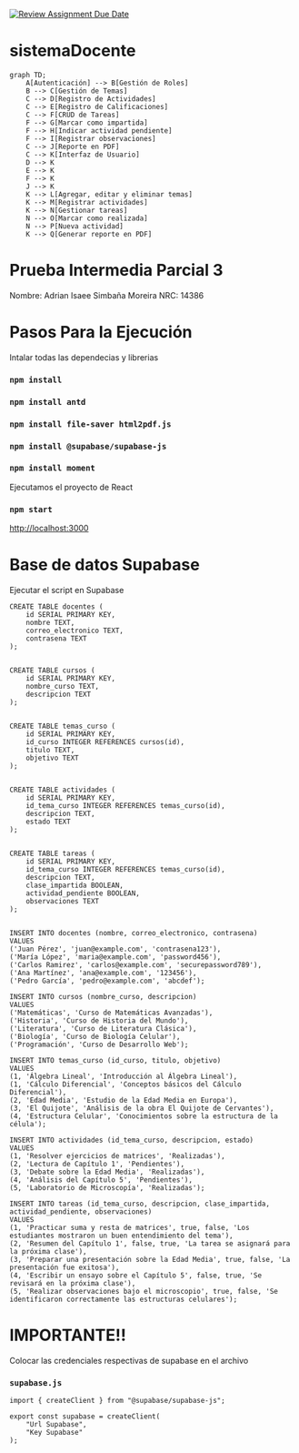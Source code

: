 [![Review Assignment Due Date](https://classroom.github.com/assets/deadline-readme-button-24ddc0f5d75046c5622901739e7c5dd533143b0c8e959d652212380cedb1ea36.svg)](https://classroom.github.com/a/YHXnZX8I)
# sistemaDocente

``` mermaid
graph TD;
    A[Autenticación] --> B[Gestión de Roles]
    B --> C[Gestión de Temas]
    C --> D[Registro de Actividades]
    C --> E[Registro de Calificaciones]
    C --> F[CRUD de Tareas]
    F --> G[Marcar como impartida]
    F --> H[Indicar actividad pendiente]
    F --> I[Registrar observaciones]
    C --> J[Reporte en PDF]
    C --> K[Interfaz de Usuario]
    D --> K
    E --> K
    F --> K
    J --> K
    K --> L[Agregar, editar y eliminar temas]
    K --> M[Registrar actividades]
    K --> N[Gestionar tareas]
    N --> O[Marcar como realizada]
    N --> P[Nueva actividad]
    K --> Q[Generar reporte en PDF]
  ```

# Prueba Intermedia Parcial 3
Nombre: Adrian Isaee Simbaña Moreira
NRC: 14386

# Pasos Para la Ejecución
Intalar todas las dependecias y librerias
### `npm install`
### `npm install antd`
### `npm install file-saver html2pdf.js`
### `npm install @supabase/supabase-js`
### `npm install moment`

Ejecutamos el proyecto de React
### `npm start`
[http://localhost:3000](http://localhost:3000)

# Base de datos Supabase
Ejecutar el script en Supabase

```
CREATE TABLE docentes (
    id SERIAL PRIMARY KEY,
    nombre TEXT,
    correo_electronico TEXT,
    contrasena TEXT
);


CREATE TABLE cursos (
    id SERIAL PRIMARY KEY,
    nombre_curso TEXT,
    descripcion TEXT
);


CREATE TABLE temas_curso (
    id SERIAL PRIMARY KEY,
    id_curso INTEGER REFERENCES cursos(id),
    titulo TEXT,
    objetivo TEXT
);


CREATE TABLE actividades (
    id SERIAL PRIMARY KEY,
    id_tema_curso INTEGER REFERENCES temas_curso(id),
    descripcion TEXT,
    estado TEXT 
);


CREATE TABLE tareas (
    id SERIAL PRIMARY KEY,
    id_tema_curso INTEGER REFERENCES temas_curso(id),
    descripcion TEXT,
    clase_impartida BOOLEAN,
    actividad_pendiente BOOLEAN,
    observaciones TEXT
);


INSERT INTO docentes (nombre, correo_electronico, contrasena) 
VALUES 
('Juan Pérez', 'juan@example.com', 'contrasena123'),
('María López', 'maria@example.com', 'password456'),
('Carlos Ramirez', 'carlos@example.com', 'securepassword789'),
('Ana Martínez', 'ana@example.com', '123456'),
('Pedro García', 'pedro@example.com', 'abcdef');

INSERT INTO cursos (nombre_curso, descripcion) 
VALUES 
('Matemáticas', 'Curso de Matemáticas Avanzadas'),
('Historia', 'Curso de Historia del Mundo'),
('Literatura', 'Curso de Literatura Clásica'),
('Biología', 'Curso de Biología Celular'),
('Programación', 'Curso de Desarrollo Web');

INSERT INTO temas_curso (id_curso, titulo, objetivo) 
VALUES 
(1, 'Álgebra Lineal', 'Introducción al Álgebra Lineal'),
(1, 'Cálculo Diferencial', 'Conceptos básicos del Cálculo Diferencial'),
(2, 'Edad Media', 'Estudio de la Edad Media en Europa'),
(3, 'El Quijote', 'Análisis de la obra El Quijote de Cervantes'),
(4, 'Estructura Celular', 'Conocimientos sobre la estructura de la célula');

INSERT INTO actividades (id_tema_curso, descripcion, estado) 
VALUES 
(1, 'Resolver ejercicios de matrices', 'Realizadas'),
(2, 'Lectura de Capítulo 1', 'Pendientes'),
(3, 'Debate sobre la Edad Media', 'Realizadas'),
(4, 'Análisis del Capítulo 5', 'Pendientes'),
(5, 'Laboratorio de Microscopía', 'Realizadas');

INSERT INTO tareas (id_tema_curso, descripcion, clase_impartida, actividad_pendiente, observaciones) 
VALUES 
(1, 'Practicar suma y resta de matrices', true, false, 'Los estudiantes mostraron un buen entendimiento del tema'),
(2, 'Resumen del Capítulo 1', false, true, 'La tarea se asignará para la próxima clase'),
(3, 'Preparar una presentación sobre la Edad Media', true, false, 'La presentación fue exitosa'),
(4, 'Escribir un ensayo sobre el Capítulo 5', false, true, 'Se revisará en la próxima clase'),
(5, 'Realizar observaciones bajo el microscopio', true, false, 'Se identificaron correctamente las estructuras celulares');
```
# IMPORTANTE!!
Colocar las credenciales respectivas de supabase en el archivo 
### `supabase.js`

```
import { createClient } from "@supabase/supabase-js";

export const supabase = createClient(
    "Url Supabase", 
    "Key Supabase"
);
```
